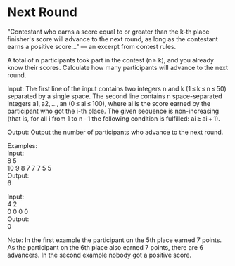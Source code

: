 # Next Round

"Contestant who earns a score equal to or greater than the k-th place finisher's score will advance to the next round, as long as the contestant earns a positive score..." — an excerpt from contest rules.

A total of n participants took part in the contest (n ≥ k), and you already know their scores. Calculate how many participants will advance to the next round.

Input: The first line of the input contains two integers n and k (1 ≤ k ≤ n ≤ 50) separated by a single space. The second line contains n space-separated integers a1, a2, ..., an (0 ≤ ai ≤ 100), where ai is the score earned by the participant who got the i-th place. The given sequence is non-increasing (that is, for all i from 1 to n - 1 the following condition is fulfilled: ai ≥ ai + 1).

Output: Output the number of participants who advance to the next round.

Examples:  
Input:  
8 5  
10 9 8 7 7 7 5 5  
Output:  
6

Input:  
4 2  
0 0 0 0  
Output:  
0

Note: In the first example the participant on the 5th place earned 7 points. As the participant on the 6th place also earned 7 points, there are 6 advancers. In the second example nobody got a positive score.
